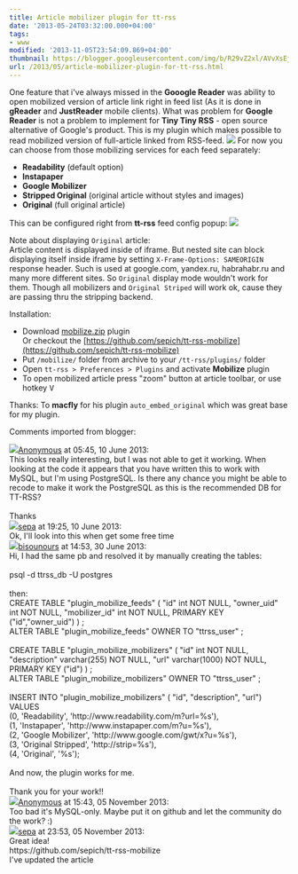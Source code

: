 ```yaml
---
title: Article mobilizer plugin for tt-rss
date: '2013-05-24T03:32:00.000+04:00'
tags:
- www
modified: '2013-11-05T23:54:09.869+04:00'
thumbnail: https://blogger.googleusercontent.com/img/b/R29vZ2xl/AVvXsEj1hyhCqtgGTJDLq-cH2x4sITPngiD3WV4R56blgaNjgWJiowd4x4nToQEgUoCPqcftDCUzm4_Se7jnFx9pXfiRLWGJqlwKnsqFX_x3XpYdtqYZmWoyyN7vWsyAvBCRM4EMKa4EK3IYcJgj/s72-c/2.jpg
url: /2013/05/article-mobilizer-plugin-for-tt-rss.html
---
```

One feature that i've always missed in the **Gooogle Reader** was ability to open mobilized version of article link right in feed list (As it is done in **gReader** and **JustReader** mobile clients). What was problem for **Google Reader** is not a problem to implement for **Tiny Tiny RSS** - open source alternative of Google's product. This is my plugin which makes possible to read mobilized version of full-article linked from RSS-feed.
![](/assets/img/2013/mob1.jpg)
For now you can choose from those mobilizing services for each feed separately:
- **Readability** (default option)
- **Instapaper**
- **Google Mobilizer**
- **Stripped Original** (original article without styles and images)
- **Original** (full original article)


This can be configured right from **tt-rss** feed config popup:
![](/assets/img/2013/mob2.jpg)

Note about displaying `Original` article:  
Article content is displayed inside of iframe. But nested site can block displaying itself inside iframe by setting `X-Frame-Options: SAMEORIGIN` response header. Such is used at google.com, yandex.ru, habrahabr.ru and many more different sites. So `Original` display mode wouldn't work for them. Though all mobilizers and `Original Striped` will work ok, cause they are passing thru the stripping backend.

Installation:
- Download [mobilize.zip](http://i.sepa.spb.ru/_/mele/mobilize.zip) plugin  
Or checkout the [https://github.com/sepich/tt-rss-mobilize](https://github.com/sepich/tt-rss-mobilize)
- Put `/mobilize/` folder from archive to your `/tt-rss/plugins/` folder
- Open `tt-rss > Preferences > Plugins` and activate **Mobilize** plugin
- To open mobilized article press "zoom" button at article toolbar, or use hotkey <kbd>V</kbd>

Thanks:
To **macfly** for his plugin `auto_embed_original` which was great base for my plugin.

Comments imported from blogger:
<div class="comment"><img src="//resources.blogblog.com/img/blank.gif"/><a href="#">Anonymous</a> at <time datetime="2013-06-10T05:45:37.699+04:00">05:45, 10 June 2013</time>:<br/>
This looks really interesting, but I was not able to get it working. When looking at the code it appears that you have written this to work with MySQL, but I&#39;m using PostgreSQL. Is there any chance you might be able to recode to make it work the PostgreSQL as this is the recommended DB for TT-RSS?<br /><br />Thanks</div>
<div class="comment"><img src="//blogger.googleusercontent.com/img/b/R29vZ2xl/AVvXsEjPIpsFZxeXhwYiaSZFfaBPHaq47D5RjLrUTuKOI_W56xwu2EUEm5gpwBmn6mTlXeSGQMaEmVd4aZENpSrUZQxNXaELJA-QehvcCmMPoa7dXhqdTPW34s6syA1ZCo6yvsI/s1600/avatar.png"/><a href="https://www.blogger.com/profile/15219082553292373774">sepa</a> at <time datetime="2013-06-10T19:25:25.324+04:00">19:25, 10 June 2013</time>:<br/>
Ok, I&#39;ll look into this when get some free time</div>
<div class="comment"><img src="//sjdg89.free.fr/bisounours.jpg"/><a href="https://www.blogger.com/profile/18016769219526559384">bisounours</a> at <time datetime="2013-06-30T14:53:20.814+04:00">14:53, 30 June 2013</time>:<br/>
Hi, I had the same pb and resolved it by manually creating the tables:<br /><br />psql -d ttrss_db -U postgres<br /><br />then:<br />CREATE TABLE &quot;plugin_mobilize_feeds&quot; ( &quot;id&quot; int NOT NULL, &quot;owner_uid&quot; int NOT NULL, &quot;mobilizer_id&quot; int NOT NULL, PRIMARY KEY (&quot;id&quot;,&quot;owner_uid&quot;) ) ;<br />ALTER TABLE &quot;plugin_mobilize_feeds&quot; OWNER TO &quot;ttrss_user&quot; ;<br /><br />CREATE TABLE &quot;plugin_mobilize_mobilizers&quot; ( &quot;id&quot; int NOT NULL, &quot;description&quot; varchar(255) NOT NULL, &quot;url&quot; varchar(1000) NOT NULL, PRIMARY KEY (&quot;id&quot;) ) ;<br />ALTER TABLE &quot;plugin_mobilize_mobilizers&quot; OWNER TO &quot;ttrss_user&quot; ;<br /><br />INSERT INTO &quot;plugin_mobilize_mobilizers&quot; ( &quot;id&quot;, &quot;description&quot;, &quot;url&quot;) VALUES<br />        (0, &#39;Readability&#39;, &#39;http://www.readability.com/m?url=%s&#39;),<br />        (1, &#39;Instapaper&#39;, &#39;http://www.instapaper.com/m?u=%s&#39;),<br />        (2, &#39;Google Mobilizer&#39;, &#39;http://www.google.com/gwt/x?u=%s&#39;),<br />        (3, &#39;Original Stripped&#39;, &#39;http://strip=%s&#39;),<br />        (4, &#39;Original&#39;, &#39;%s&#39;);<br /><br />And now, the plugin works for me.<br /><br />Thank you for your work!!</div>
<div class="comment"><img src="//resources.blogblog.com/img/blank.gif"/><a href="#">Anonymous</a> at <time datetime="2013-11-05T15:43:01.279+04:00">15:43, 05 November 2013</time>:<br/>
Too bad it&#39;s MySQL-only. Maybe put it on github and let the community do the work? :)</div>
<div class="comment"><img src="//blogger.googleusercontent.com/img/b/R29vZ2xl/AVvXsEjPIpsFZxeXhwYiaSZFfaBPHaq47D5RjLrUTuKOI_W56xwu2EUEm5gpwBmn6mTlXeSGQMaEmVd4aZENpSrUZQxNXaELJA-QehvcCmMPoa7dXhqdTPW34s6syA1ZCo6yvsI/s1600/avatar.png"/><a href="https://www.blogger.com/profile/15219082553292373774">sepa</a> at <time datetime="2013-11-05T23:53:19.970+04:00">23:53, 05 November 2013</time>:<br/>
Great idea!<br />https://github.com/sepich/tt-rss-mobilize<br />I&#39;ve updated the article</div>

